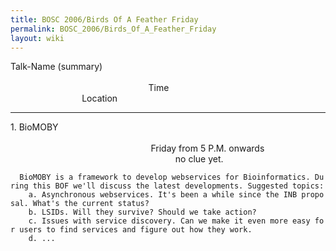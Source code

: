 ```yaml
---
title: BOSC 2006/Birds Of A Feather Friday
permalink: BOSC_2006/Birds_Of_A_Feather_Friday
layout: wiki
---
```


Talk-Name (summary)
                                                                                                                                                                                        Time                                                                                            Location

------------------------------------------------------------------------

1\. BioMOBY
                                                                                                                                                                                        
Friday from 5 P.M. onwards
                                                                   no
clue yet.

`  BioMOBY is a framework to develop webservices for Bioinformatics. During this BOF we'll discuss the latest developments. Suggested topics:`  
`    a. Asynchronous webservices. It's been a while since the INB proposal. What's the current status?`  
`    b. LSIDs. Will they survive? Should we take action?`  
`    c. Issues with service discovery. Can we make it even more easy for users to find services and figure out how they work.`  
`    d. ...`
